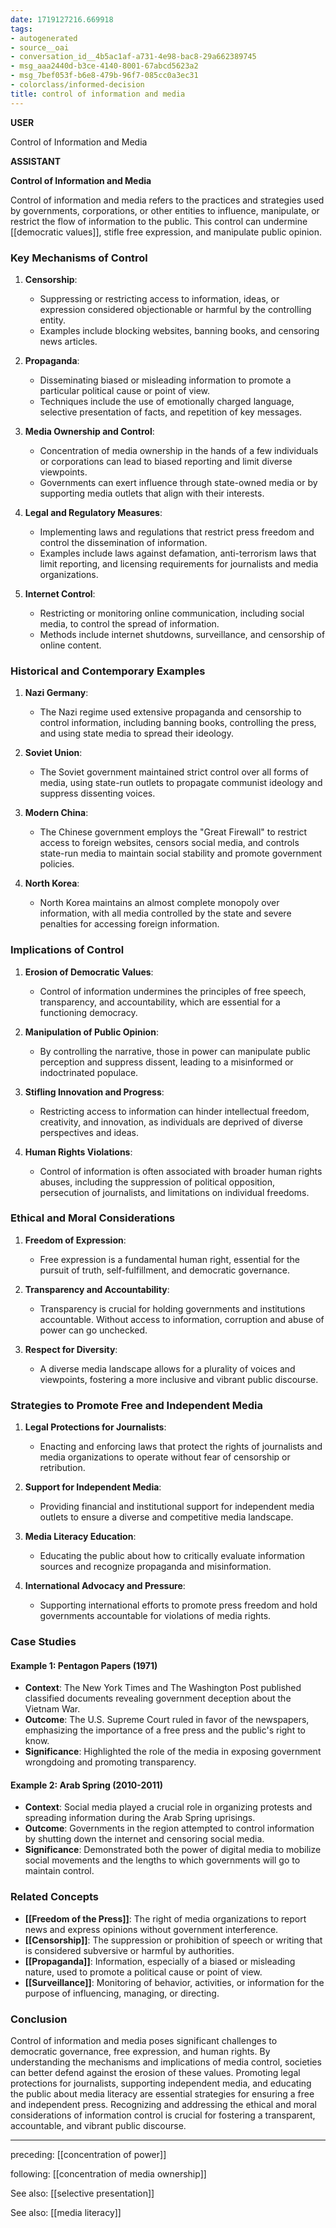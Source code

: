```yaml
---
date: 1719127216.669918
tags:
- autogenerated
- source__oai
- conversation_id__4b5ac1af-a731-4e98-bac8-29a662389745
- msg_aaa2440d-b3ce-4140-8001-67abcd5623a2
- msg_7bef053f-b6e8-479b-96f7-085cc0a3ec31
- colorclass/informed-decision
title: control of information and media
---
```


**USER**

Control of Information and Media


**ASSISTANT**

**Control of Information and Media**

Control of information and media refers to the practices and strategies used by governments, corporations, or other entities to influence, manipulate, or restrict the flow of information to the public. This control can undermine [[democratic values]], stifle free expression, and manipulate public opinion.

### Key Mechanisms of Control

1. **Censorship**:
   - Suppressing or restricting access to information, ideas, or expression considered objectionable or harmful by the controlling entity.
   - Examples include blocking websites, banning books, and censoring news articles.

2. **Propaganda**:
   - Disseminating biased or misleading information to promote a particular political cause or point of view.
   - Techniques include the use of emotionally charged language, selective presentation of facts, and repetition of key messages.

3. **Media Ownership and Control**:
   - Concentration of media ownership in the hands of a few individuals or corporations can lead to biased reporting and limit diverse viewpoints.
   - Governments can exert influence through state-owned media or by supporting media outlets that align with their interests.

4. **Legal and Regulatory Measures**:
   - Implementing laws and regulations that restrict press freedom and control the dissemination of information.
   - Examples include laws against defamation, anti-terrorism laws that limit reporting, and licensing requirements for journalists and media organizations.

5. **Internet Control**:
   - Restricting or monitoring online communication, including social media, to control the spread of information.
   - Methods include internet shutdowns, surveillance, and censorship of online content.

### Historical and Contemporary Examples

1. **Nazi Germany**:
   - The Nazi regime used extensive propaganda and censorship to control information, including banning books, controlling the press, and using state media to spread their ideology.

2. **Soviet Union**:
   - The Soviet government maintained strict control over all forms of media, using state-run outlets to propagate communist ideology and suppress dissenting voices.

3. **Modern China**:
   - The Chinese government employs the "Great Firewall" to restrict access to foreign websites, censors social media, and controls state-run media to maintain social stability and promote government policies.

4. **North Korea**:
   - North Korea maintains an almost complete monopoly over information, with all media controlled by the state and severe penalties for accessing foreign information.

### Implications of Control

1. **Erosion of Democratic Values**:
   - Control of information undermines the principles of free speech, transparency, and accountability, which are essential for a functioning democracy.

2. **Manipulation of Public Opinion**:
   - By controlling the narrative, those in power can manipulate public perception and suppress dissent, leading to a misinformed or indoctrinated populace.

3. **Stifling Innovation and Progress**:
   - Restricting access to information can hinder intellectual freedom, creativity, and innovation, as individuals are deprived of diverse perspectives and ideas.

4. **Human Rights Violations**:
   - Control of information is often associated with broader human rights abuses, including the suppression of political opposition, persecution of journalists, and limitations on individual freedoms.

### Ethical and Moral Considerations

1. **Freedom of Expression**:
   - Free expression is a fundamental human right, essential for the pursuit of truth, self-fulfillment, and democratic governance.
   
2. **Transparency and Accountability**:
   - Transparency is crucial for holding governments and institutions accountable. Without access to information, corruption and abuse of power can go unchecked.

3. **Respect for Diversity**:
   - A diverse media landscape allows for a plurality of voices and viewpoints, fostering a more inclusive and vibrant public discourse.

### Strategies to Promote Free and Independent Media

1. **Legal Protections for Journalists**:
   - Enacting and enforcing laws that protect the rights of journalists and media organizations to operate without fear of censorship or retribution.
   
2. **Support for Independent Media**:
   - Providing financial and institutional support for independent media outlets to ensure a diverse and competitive media landscape.

3. **Media Literacy Education**:
   - Educating the public about how to critically evaluate information sources and recognize propaganda and misinformation.

4. **International Advocacy and Pressure**:
   - Supporting international efforts to promote press freedom and hold governments accountable for violations of media rights.

### Case Studies

#### Example 1: **Pentagon Papers (1971)**

- **Context**: The New York Times and The Washington Post published classified documents revealing government deception about the Vietnam War.
- **Outcome**: The U.S. Supreme Court ruled in favor of the newspapers, emphasizing the importance of a free press and the public's right to know.
- **Significance**: Highlighted the role of the media in exposing government wrongdoing and promoting transparency.

#### Example 2: **Arab Spring (2010-2011)**

- **Context**: Social media played a crucial role in organizing protests and spreading information during the Arab Spring uprisings.
- **Outcome**: Governments in the region attempted to control information by shutting down the internet and censoring social media.
- **Significance**: Demonstrated both the power of digital media to mobilize social movements and the lengths to which governments will go to maintain control.

### Related Concepts

- **[[Freedom of the Press]]**: The right of media organizations to report news and express opinions without government interference.
- **[[Censorship]]**: The suppression or prohibition of speech or writing that is considered subversive or harmful by authorities.
- **[[Propaganda]]**: Information, especially of a biased or misleading nature, used to promote a political cause or point of view.
- **[[Surveillance]]**: Monitoring of behavior, activities, or information for the purpose of influencing, managing, or directing.

### Conclusion

Control of information and media poses significant challenges to democratic governance, free expression, and human rights. By understanding the mechanisms and implications of media control, societies can better defend against the erosion of these values. Promoting legal protections for journalists, supporting independent media, and educating the public about media literacy are essential strategies for ensuring a free and independent press. Recognizing and addressing the ethical and moral considerations of information control is crucial for fostering a transparent, accountable, and vibrant public discourse.


---

preceding: [[concentration of power]]  


following: [[concentration of media ownership]]

See also: [[selective presentation]]


See also: [[media literacy]]